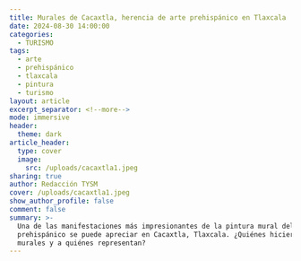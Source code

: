 ```yaml
---
title: Murales de Cacaxtla, herencia de arte prehispánico en Tlaxcala
date: 2024-08-30 14:00:00
categories:
  - TURISMO
tags:
  - arte
  - prehispánico
  - tlaxcala
  - pintura
  - turismo
layout: article
excerpt_separator: <!--more-->
mode: immersive
header:
  theme: dark
article_header:
  type: cover
  image:
    src: /uploads/cacaxtla1.jpeg
sharing: true
author: Redacción TYSM
cover: /uploads/cacaxtla1.jpeg
show_author_profile: false
comment: false
summary: >-
  Una de las manifestaciones más impresionantes de la pintura mural del México
  prehispánico se puede apreciar en Cacaxtla, Tlaxcala. ¿Quiénes hicieron estos
  murales y a quiénes representan?
---
```

